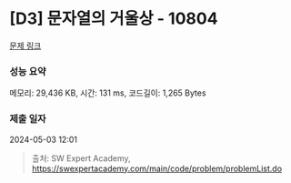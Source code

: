 # [D3] 문자열의 거울상 - 10804 

[문제 링크](https://swexpertacademy.com/main/code/problem/problemDetail.do?contestProbId=AXTC0x16D8EDFASe) 

### 성능 요약

메모리: 29,436 KB, 시간: 131 ms, 코드길이: 1,265 Bytes

### 제출 일자

2024-05-03 12:01



> 출처: SW Expert Academy, https://swexpertacademy.com/main/code/problem/problemList.do